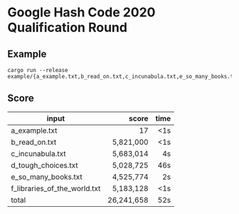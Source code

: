 # Google Hash Code 2020 Qualification Round

## Example

```
cargo run --release example/{a_example.txt,b_read_on.txt,c_incunabula.txt,e_so_many_books.txt,f_libraries_of_the_world.txt}
```

## Score

|input                       |      score| time |
|----------------------------|----------:|-----:|
|a_example.txt               |         17|   <1s|
|b_read_on.txt               |  5,821,000|   <1s|
|c_incunabula.txt            |  5,683,014|    4s|
|d_tough_choices.txt         |  5,028,725|   46s|
|e_so_many_books.txt         |  4,525,774|    2s|
|f_libraries_of_the_world.txt|  5,183,128|   <1s|
| total                      | 26,241,658|   52s|
```